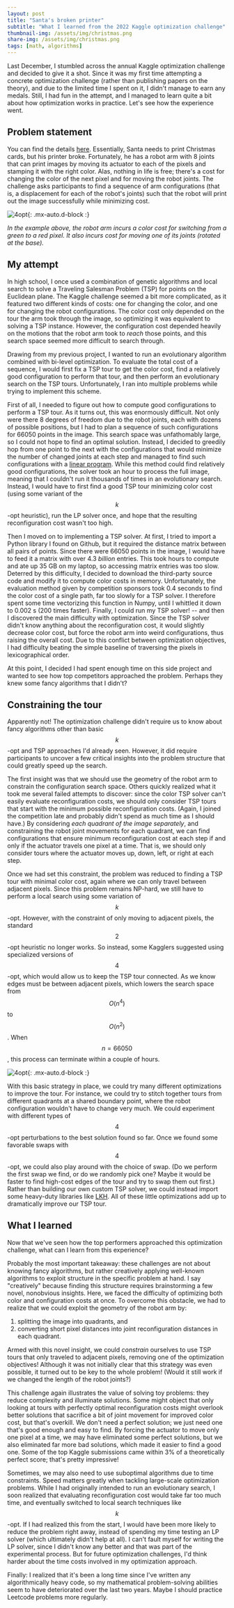 ```yaml
---
layout: post
title: "Santa's broken printer"
subtitle: "What I learned from the 2022 Kaggle optimization challenge"
thumbnail-img: /assets/img/christmas.png
share-img: /assets/img/christmas.png
tags: [math, algorithms]
---
```


Last December, I stumbled across the annual Kaggle optimization challenge and decided to give it a shot. Since it was my first time attempting a concrete optimization challenge (rather than publishing papers on the theory), and due to the limited time I spent on it, I didn't manage to earn any medals. Still, I had fun in the attempt, and I managed to learn quite a bit about how optimization works in practice. Let's see how the experience went.

## Problem statement

You can find the details [here](https://www.kaggle.com/competitions/santa-2022/overview). Essentially, Santa needs to print Christmas cards, but his printer broke. Fortunately, he has a robot arm with 8 joints that can print images by moving its actuator to each of the pixels and stamping it with the right color. Alas, nothing in life is free; there's a cost for changing the color of the next pixel and for moving the robot joints. The challenge asks participants to find a sequence of arm configurations (that is, a displacement for each of the robot's joints) such that the robot will print out the image successfully while minimizing cost.

![4opt](/assets/img/printer.png){: .mx-auto.d-block :}

*In the example above, the robot arm incurs a color cost for switching from a green to a red pixel. It also incurs cost for moving one of its joints (rotated at the base).*

## My attempt

In high school, I once used a combination of genetic algorithms and local search to solve a Traveling Salesman Problem (TSP) for points on the Euclidean plane. The Kaggle challenge seemed a bit more complicated, as it featured two different kinds of costs: one for changing the color, and one for changing the robot configurations. The color cost only depended on the tour the arm took through the image, so optimizing it was equivalent to solving a TSP instance. However, the configuration cost depended heavily on the motions that the robot arm took to *reach* those points, and this search space seemed more difficult to search through.

Drawing from my previous project, I wanted to run an evolutionary algorithm combined with bi-level optimization. To evaluate the total cost of a sequence, I would first fix a TSP tour to get the color cost, find a relatively good configuration to perform that tour, and then perform an evolutionary search on the TSP tours. Unfortunately, I ran into multiple problems while trying to implement this scheme.

First of all, I needed to figure out how to compute good configurations to perform a TSP tour. As it turns out, this was enormously difficult. Not only were there 8 degrees of freedom due to the robot joints, each with dozens of possible positions, but I had to plan a sequence of such configurations for 66050 points in the image. This search space was unfathomably large, so I could not hope to find an optimal solution. Instead, I decided to greedily hop from one point to the next with the configurations that would minimize the number of changed joints at each step and managed to find such configurations with a [linear program](https://en.wikipedia.org/wiki/Linear_programming). While this method could find relatively good configurations, the solver took an hour to process the full image, meaning that I couldn't run it thousands of times in an evolutionary search. Instead, I would have to first find a good TSP tour minimizing color cost (using some variant of the $$k$$-opt heuristic), run the LP solver once, and hope that the resulting reconfiguration cost wasn't too high.

Then I moved on to implementing a TSP solver. At first, I tried to import a Python library I found on Github, but it required the distance matrix between all pairs of points. Since there were 66050 points in the image, I would have to feed it a matrix with over 4.3 *billion* entries. This took hours to compute and ate up 35 GB on my laptop, so accessing matrix entries was too slow. Deterred by this difficulty, I decided to download the third-party source code and modify it to compute color costs in memory. Unfortunately, the evaluation method given by competition sponsors took 0.4 seconds to find the color cost of a single path, far too slowly for a TSP solver. I therefore spent some time vectorizing this function in Numpy, until I whittled it down to 0.002 s (200 times faster). Finally, I could run my TSP solver! -- and then I discovered the main difficulty with optimization. Since the TSP solver didn't know anything about the reconfiguration cost, it would slightly decrease color cost, but force the robot arm into weird configurations, thus raising the overall cost. Due to this conflict between optimization objectives, I had difficulty beating the simple baseline of traversing the pixels in lexicographical order.

At this point, I decided I had spent enough time on this side project and wanted to see how top competitors approached the problem. Perhaps they knew some fancy algorithms that I didn't?

## Constraining the tour

Apparently not! The optimization challenge didn't require us to know about fancy algorithms other than basic $$k$$-opt and TSP approaches I'd already seen. However, it did require participants to uncover a few critical insights into the problem structure that could greatly speed up the search.

The first insight was that we should use the geometry of the robot arm to constrain the configuration search space. Others quickly realized what it took me several failed attempts to discover: since the color TSP solver can't easily evaluate reconfiguration costs, we should only consider TSP tours that start with the minimum possible reconfiguration costs. (Again, I joined the competition late and probably didn't spend as much time as I should have.) By considering *each quadrant of the image separately*, and constraining the robot joint movements for each quadrant, we can find configurations that ensure minimum reconfiguration cost at each step if and only if the actuator travels one pixel at a time. That is, we should only consider tours where the actuator moves up, down, left, or right at each step.

Once we had set this constraint, the problem was reduced to finding a TSP tour with minimal color cost, again where we can only travel between adjacent pixels. Since this problem remains NP-hard, we still have to perform a local search using some variation of $$k$$-opt. However, with the constraint of only moving to adjacent pixels, the standard $$2$$-opt heuristic no longer works. So instead, some Kagglers suggested using specialized versions of $$4$$-opt, which would allow us to keep the TSP tour connected. As we know edges must be between adjacent pixels, which lowers the search space from $$O(n^4)$$ to $$O(n^2)$$. When $$n=66050$$, this process can terminate within a couple of hours.

![4opt](/assets/img/4opt.png){: .mx-auto.d-block :}

With this basic strategy in place, we could try many different optimizations to improve the tour. For instance, we could try to stitch together tours from different quadrants at a shared boundary point, where the robot configuration wouldn't have to change very much. We could experiment with different types of $$4$$-opt perturbations to the best solution found so far. Once we found some favorable swaps with $$4$$-opt, we could also play around with the choice of swap. (Do we perform the first swap we find, or do we randomly pick one? Maybe it would be faster to find high-cost edges of the tour and try to swap them out first.) Rather than building our own custom TSP solver, we could instead import some heavy-duty libraries like [LKH](http://akira.ruc.dk/~keld/research/LKH-3/). All of these little optimizations add up to dramatically improve our TSP tour.

## What I learned

Now that we've seen how the top performers approached this optimization challenge, what can I learn from this experience?

Probably the most important takeaway: these challenges are not about knowing fancy algorithms, but rather creatively applying well-known algorithms to exploit structure in the specific problem at hand. I say "creatively" because finding this structure requires brainstorming a few novel, nonobvious insights. Here, we faced the difficulty of optimizing both color and configuration costs at once. To overcome this obstacle, we had to realize that we could exploit the geometry of the robot arm by:
1. splitting the image into quadrants, and 
2. converting short pixel distances into joint reconfiguration distances in each quadrant. 

Armed with this novel insight, we could *constrain* ourselves to use TSP tours that only traveled to adjacent pixels, removing one of the optimization objectives! Although it was not initially clear that this strategy was even possible, it turned out to be key to the whole problem! (Would it still work if we changed the length of the robot joints?)

This challenge again illustrates the value of solving toy problems: they reduce complexity and illuminate solutions. Some might object that only looking at tours with perfectly optimal reconfiguration costs might overlook better solutions that sacrifice a bit of joint movement for improved color cost, but that's overkill. We don't need a perfect solution; we just need one that's good enough and easy to find. By forcing the actuator to move only one pixel at a time, we may have eliminated some perfect solutions, but we also eliminated far more bad solutions, which made it easier to find a good one. Some of the top Kaggle submissions came within 3% of a theoretically perfect score; that's pretty impressive!

Sometimes, we may also need to use suboptimal algorithms due to time constraints. Speed matters greatly when tackling large-scale optimization problems. While I had originally intended to run an evolutionary search, I soon realized that evaluating reconfiguration cost would take far too much time, and eventually switched to local search techniques like $$k$$-opt. If I had realized this from the start, I would have been more likely to reduce the problem right away, instead of spending my time testing an LP solver (which ultimately didn't help at all). I can't fault myself for writing the LP solver, since I didn't know any better and that was part of the experimental process. But for future optimization challenges, I'd think harder about the time costs involved in my optimization approach.

Finally: I realized that it's been a long time since I've written any algorithmically heavy code, so my mathematical problem-solving abilities seem to have deteriorated over the last two years. Maybe I should practice Leetcode problems more regularly.